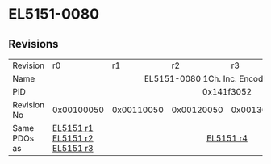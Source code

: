 # EL5151-0080

## Revisions
<table>
<tr>
<td>Revision</td>
<td>r0</td>
<td>r1</td>
<td>r2</td>
<td>r3</td>
<td>r4</td>
<td>r5</td>
</tr>
<tr>
<td>Name</td>
<td colspan=6 align="center">EL5151-0080 1Ch. Inc. Encoder (250kHz)</td>
</tr>
<tr>
<td>PID</td>
<td colspan=6 align="center">0x141f3052</td>
</tr>
<tr>
<td>Revision No</td>
<td>0x00100050</td>
<td>0x00110050</td>
<td>0x00120050</td>
<td>0x00130050</td>
<td>0x00140050</td>
<td>0x00150050</td>
</tr>
<tr>
<td>Same PDOs as</td>
<td><a href="EL5151.md">EL5151 r1</a><br/><a href="EL5151.md">EL5151 r2</a><br/><a href="EL5151.md">EL5151 r3</a></td>
<td colspan=4 align="center"><a href="EL5151.md">EL5151 r4</a></td>
<td><a href="EJ5151.md">EJ5151 r0</a><br/><a href="EL5151.md">EL5151 r10</a><br/><a href="EL5151.md">EL5151 r9</a></td>
</tr>
</table>
